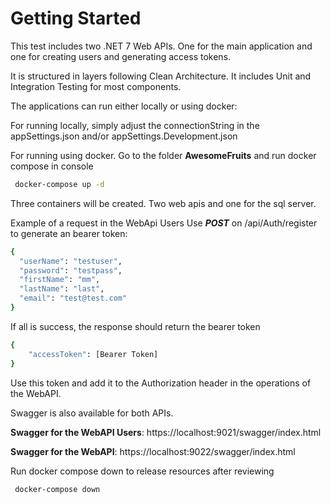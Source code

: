 # Getting Started

This test includes two .NET 7 Web APIs. One for the main application and one for creating users and generating access tokens.

It is structured in layers following Clean Architecture. It includes Unit and Integration Testing for most components.

The applications can run either locally or using docker: 

For running locally, simply adjust the connectionString in the appSettings.json and/or appSettings.Development.json

For running using docker. Go to the folder **AwesomeFruits** and run docker compose in console
```bash
 docker-compose up -d
```

Three containers will be created. Two web apis and one for the sql server.

Example of a request in the WebApi Users Use __*POST*__ on /api/Auth/register to generate an bearer token:
```bash
{
  "userName": "testuser",
  "password": "testpass",
  "firstName": "mm",
  "lastName": "last",
  "email": "test@test.com"
}
```
If all is success, the response should return the bearer token
```bash
{
    "accessToken": [Bearer Token]
}
```

Use this token and add it to the Authorization header in the operations of the WebAPI.

Swagger is also available for both APIs. 

**Swagger for the WebAPI Users**:
https://localhost:9021/swagger/index.html

**Swagger for the WebAPI**:
https://localhost:9022/swagger/index.html

Run docker compose down to release resources after reviewing

```bash
 docker-compose down
```

